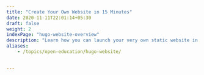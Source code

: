 ```yaml
---
title: "Create Your Own Website in 15 Minutes"
date: 2020-11-11T22:01:14+05:30
draft: false
weight: 2
indexPage: "hugo-website-overview"
description: "Learn how you can launch your very own static website in a quick and easy way."
aliases:
    - /topics/open-education/hugo-website/
  

---
```

